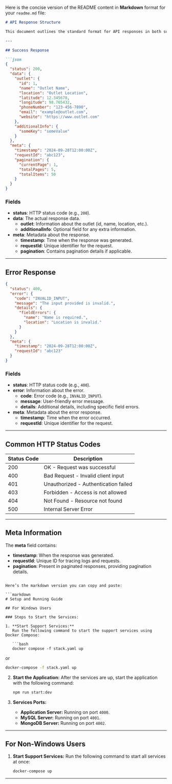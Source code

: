 Here is the concise version of the README content in **Markdown** format for your `readme.md` file:

```markdown
# API Response Structure

This document outlines the standard format for API responses in both success and error scenarios.

---

## Success Response

```json
{
  "status": 200,                     
  "data": {                         
    "outlet": {                     
      "id": 1,
      "name": "Outlet Name",
      "location": "Outlet Location",
      "latitude": 12.345678,
      "longitude": 98.765432,
      "phoneNumber": "123-456-7890",
      "email": "example@outlet.com",
      "website": "https://www.outlet.com"
    },
    "additionalInfo": {             
      "someKey": "someValue"
    }
  },
  "meta": {                         
    "timestamp": "2024-09-28T12:00:00Z",
    "requestId": "abc123",          
    "pagination": {                 
      "currentPage": 1,
      "totalPages": 5,
      "totalItems": 50
    }
  }
}
```

### Fields

- **status**: HTTP status code (e.g., `200`).
- **data**: The actual response data.
  - **outlet**: Information about the outlet (id, name, location, etc.).
  - **additionalInfo**: Optional field for any extra information.
- **meta**: Metadata about the response.
  - **timestamp**: Time when the response was generated.
  - **requestId**: Unique identifier for the request.
  - **pagination**: Contains pagination details if applicable.

---

## Error Response

```json
{
  "status": 400,                    
  "error": {                        
    "code": "INVALID_INPUT",        
    "message": "The input provided is invalid.", 
    "details": {                   
      "fieldErrors": {             
        "name": "Name is required.",
        "location": "Location is invalid."
      }
    }
  },
  "meta": {                         
    "timestamp": "2024-09-28T12:00:00Z",
    "requestId": "abc123"          
  }
}
```

### Fields

- **status**: HTTP status code (e.g., `400`).
- **error**: Information about the error.
  - **code**: Error code (e.g., `INVALID_INPUT`).
  - **message**: User-friendly error message.
  - **details**: Additional details, including specific field errors.
- **meta**: Metadata about the error response.
  - **timestamp**: Time when the error occurred.
  - **requestId**: Unique identifier for the request.

---

## Common HTTP Status Codes

| Status Code | Description                          |
| ----------- | ------------------------------------ |
| 200         | OK - Request was successful          |
| 400         | Bad Request - Invalid client input   |
| 401         | Unauthorized - Authentication failed |
| 403         | Forbidden - Access is not allowed    |
| 404         | Not Found - Resource not found       |
| 500         | Internal Server Error                |

---

## Meta Information

The **meta** field contains:
- **timestamp**: When the response was generated.
- **requestId**: Unique ID for tracing logs and requests.
- **pagination**: Present in paginated responses, providing pagination details.
```

Here’s the markdown version you can copy and paste:

```markdown
# Setup and Running Guide

## For Windows Users

### Steps to Start the Services:

1. **Start Support Services:**
   Run the following command to start the support services using Docker Compose:
   
   ```bash
   docker compose -f stack.yaml up
   ```
   or
   
   ```bash
   docker-compose -f stack.yaml up
   ```

2. **Start the Application:**
   After the services are up, start the application with the following command:
   
   ```bash
   npm run start:dev
   ```

3. **Services Ports:**
   - **Application Server:** Running on port `4000`.
   - **MySQL Server:** Running on port `4001`.
   - **MongoDB Server:** Running on port `4002`.

---

## For Non-Windows Users

1. **Start Support Services:**
   Run the following command to start all services at once:
   
   ```bash
   docker-compose up
   ```

---


